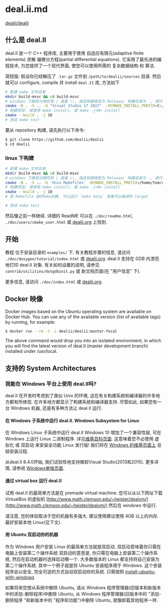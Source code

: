 # deal.ii.md

[dealii/dealii](https://github.com/dealii/dealii)

## 什么是 deal.II

deal.II 是一个 C++ 程序库, 主要用于使用 自适应有限元(adaptive finite elements) 求解 偏微分方程(partial differential equations).
它采用了最先进的编程技术, 为您提供了一个现代界面, 使您可以使用所需的 复杂数据结构 和 算法.

简短版:
假设你已经解压了 `.tar.gz` 文件到 `/path/to/dealii/sources` 目录.
然后就可以 configure, compile 并 install `deal.II` 库, 方法如下

```bash
# 新建 make 文件目录
mkdir build-msvc && cd build-msvc
# windows 下路径分隔符用 / 或者 \\, 指定构建类型为 Release; 构建目录为 ., 源代码目录为 ..
cmake -B . -S .. -G "Visual Studio 17 2022"  -DCMAKE_INSTALL_PREFIX=C:/cppLibs/deal.ii -DCMAKE_BUILD_TYPE=Release
# 构建项目; 或使用 make install; 或 make -j<N> install
cmake --build . -j 10
# 测试 make test
```

要从 repository 构建, 请先执行以下命令:

```bash
$ git clone https://github.com/dealii/dealii
$ cd dealii
```

### linux 下构建

```bash
# 新建 make 文件目录
mkdir build-msvc && cd build-msvc
# windows 下路径分隔符用 / 或者 \\, 指定构建类型为 Release; 构建目录为 ., 源代码目录为 ..
cmake -B . -S .. -G 'Unix Makefiles' -DCMAKE_INSTALL_PREFIX=/home/tom/cppLibs -DCMAKE_BUILD_TYPE=Release
# 构建项目; 或使用 make install; 或 make -j<N> install
cmake --build . -j 10
# 若 Makefile 由CMake创建, 可以运行 `make help` 查看可以编译的 target

# 测试 make test
```

然后像之前一样继续.
详细的 ReadME 可以在 `./doc/readme.html`, `./doc/users/cmake_user.html` 或 [dealii.org][] 上找到.

## 开始

教程 位于安装目录的 `examples/` 下.
有关教程步骤的信息, 请访问 `./doc/doxygen/tutorial/index.html` 或 [dealii.org][].
deal.II 支持在 GDB 内漂亮地打印 deal.II 对象.
有关如何设置的说明, 请参见 `contrib/utilities/dotgdbinit.py` 或 新文档页面(在 "用户信息" 下).

更多信息, 请访问 `./doc/index.html` 或 [dealii.org][].

## Docker 映像

Docker images based on the Ubuntu operating system are available on Docker Hub.
You can use any of the available version (list of available tags) by running, for example:

```bash
$ docker run --rm -t -i dealii/dealii:master-focal
```

The above command would drop you into an isolated environment,
in which you will find the latest version of deal.II (master development branch) installed under /usr/local.

[dealii.org]: https://www.dealii.org/

## 支持的 System Architectures

### 我能在 Windows 平台上使用 deal.II吗?

deal.II 在开发时考虑到了类似 Unix 的环境, 这在有关构建系统和编译器的许多地方都有所体现.
在许多地方都显示了构建系统和编译器支持.
尽管如此, 如果您有一台 Windows 机器, 还是有多种方法让 deal.II 运行.

#### 在 Windows 子系统中运行 deal.II. Windows Subsystem for Linux

在 Windows Linux 子系统中运行 deal.II
Windows 10 增加了一个兼容性层, 可在 Windows 上运行 Linux 二进制程序.
详见[维基百科页面](https://en.wikipedia.org/wiki/Windows_Subsystem_for_Linux).
这意味着您不必使用 虚拟化 或 双启动 来安装全功能 Linux 发行版!
我们将在 [Windows 的维基页面上](https://github.com/dealii/dealii/wiki/Windows) 总结安装过程.

从deal.II 8.4.0开始, 我们试验性地支持微软Visual Studio(2013和2015).
更多详情, 请参阅 [Windows单独页面](https://github.com/dealii/dealii/wiki/Windows).

#### 通过 virtual box 运行 deal.II

试用 deal.II 的最简单方法是在 premade virtual machine.
您可以从以下网址下载 VirtualBox 的虚拟机
[http://www.math.clemson.edu/~heister/dealvm/](http://www.math.clemson.edu/~heister/dealvm/)
然后在 windows 中运行.

请注意, 您的体验取决于您的机器有多强大.
建议使用建议使用 4GB 以上的内存. 最好安装本地 Linux(见下文).

#### 用 Ubuntu 双启动你的机器

作为 Windows 用户安装 Linux 的最简单方法就是双启动.
双启动意味着你只需在电脑上安装第二个操作系统
双启动的意思是, 你只需在电脑上安装第二个操作系统, 然后在启动机器时选择启动哪一个.
大多数版本的 Linux 都支持将自己安装为第二个操作系统.
其中一个例子就是将 Ubuntu 安装程序用于 Windows.
这个安装程序会以安全, 完全可逆的方式自动双启动你的系统.
只需按照 [install-ubuntu-with-windows](http://www.ubuntu.com/download/desktop/install-ubuntu-with-windows)

如果将来您想从系统中删除 Ubuntu, 请从 Windows 程序管理器(旧版本和新版本中的添加-删除程序)中删除 Ubuntu,
从 Windows 程序管理器(旧版本中的 "添加-删除程序 "和新版本中的 "程序和功能")中删除 Ubuntu,
就像卸载其他程序一样.
